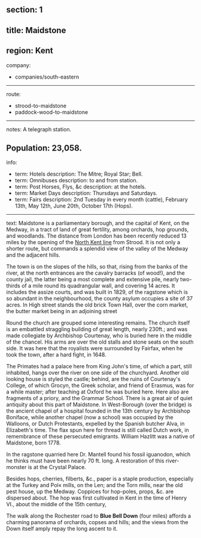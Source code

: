 section: 1
----
title: Maidstone
----
region: Kent
----
company:
- companies/south-eastern
----
route:
- strood-to-maidstone
- paddock-wood-to-maidstone
----
notes: A telegraph station.

Population: 23,058.
----
info:
- term: Hotels
  description: The Mitre; Royal Star; Bell.
- term: Omnibuses
  description: to and from station.
- term: Post Horses, Flys, &c
  description: at the hotels.
- term: Market Days
  description: Thursdays and Saturdays.
- term: Fairs
  description: 2nd Tuesday in every month (cattle), February 13th, May 12th, June 20th, October 17th (Hops).
----
text: Maidstone is a parliamentary borough, and the capital of Kent, on the Medway, in a tract of land of great fertility, among orchards, hop grounds, and woodlands. The distance from London has been recently reduced 13 miles by the opening of the [North Kent line](/routes/charing-cross-and-london-bridge-to-woolwich-gravesend-strood-and-rochester) from Strood. It is not only a shorter route, but commands a splendid view of the valley of the Medway and the adjacent hills.

The town is on the slopes of the hills, so that, rising from the banks of the river, at the north entrances are the cavalry barracks (of wood!), and the county jail, the latter being a most complete and extensive pile, nearly two-thirds of a mile round its quadrangular wall, and covering 14 acres. It includes the assize courts, and was built in 1829, of the ragstone which is so abundant in the neighbourhood, the county asylum occupies a site of 37 acres. In High street stands the old brick Town Hall, over the corn market, the butter market being in an adjoining street

Round the church are grouped some interesting remains. The church itself is an embattled straggling building of great length, nearly 230ft.; and was made collegiate by Archbishop Courtenay, who is buried here in the middle of the chancel. His arms are over the old stalls and stone seats on the south side. It was here that the royalists were surrounded by Fairfax, when he took the town, after a hard fight, in 1648.

The Primates had a palace here from King John's time, of which a part, still inhabited, hangs over the river on one side of the churchyard. Another old looking house is styled the castle; behind, are the ruins of Courtenay's College, of which Grocyn, the Greek scholar, and friend of Erasmus, was for a while master; after teaching at Oxford he was buried here. Here also are fragments of a priory, and the Grammar School. There is a great air of quiet antiquity about this part of Maidstone. In West-Borough (over the bridge) is the ancient chapel of a hospital founded in the 13th century by Archbishop Boniface, while another chapel (now a school) was occupied by the Walloons, or Dutch Protestants, expelled by the Spanish butcher Alva, in Elizabeth's time. The flax spun here for thread is still called Dutch work, in remembrance of these persecuted emigrants. William Hazlitt was a native of Maidstone, born 1778.

In the ragstone quarried here Dr. Mantell found his fossil iguanodon, which he thinks must have been nearly 70 ft. long. A restoration of this river-monster is at the Crystal Palace.

Besides hops, cherries, filberts, &c., paper is a staple production, especially at the Turkey and Pol« mills, on the Len; and the Torn mills, near the old pest house, up the Medway. Coppices for hop-poles, props, &c. are dispersed about. The hop was first cultivated in Kent in the time of Henry VI., about the middle of the 15th century,

The walk along the Rochester road to **Blue Bell Down** (four miles) affords a charming panorama of orchards, copses and hills; and the views from the Down itself amply repay the long ascent to it.
